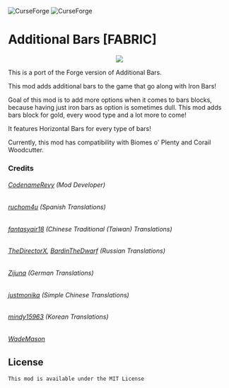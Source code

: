 ![CurseForge](http://cf.way2muchnoise.eu/full_additional-bars-fabric_downloads.svg)
![CurseForge](http://cf.way2muchnoise.eu/versions/additional-bars-fabric.svg)

# Additional Bars [FABRIC]
<p align="center"><img src="https://i.imgur.com/EtKu20y.png"></p>

This is a port of the Forge version of Additional Bars.

This mod adds additional bars to the game that go along with Iron Bars!

Goal of this mod is to add more options when it comes to bars blocks, because having just iron bars as option is sometimes dull. This mod adds bars block for gold, every wood type and a lot more to come!

It features Horizontal Bars for every type of bars!

Currently, this mod has compatibility with Biomes o' Plenty and Corail Woodcutter.

### Credits
###### [CodenameRevy](https://github.com/CodenameRevy) (Mod Developer)
###### [ruchom4u](https://github.com/ruchom4u) (Spanish Translations)
###### [fantasyair18](https://github.com/fantasyair18) (Chinese Traditional (Taiwan) Translations)
###### [TheDirectorX](https://github.com/TheDirectorX), [BardinTheDwarf](https://github.com/BardInTheDwarf) (Russian Translations)
###### [Zijuna](https://github.com/Zijuna) (German Translations)
###### [justmonika](https://github.com/a5161655) (Simple Chinese Translations)
###### [mindy15963](https://github.com/mindy15963) (Korean Translations)
###### [WadeMason](https://github.com/WadeMason)

## License
    This mod is available under the MIT License
